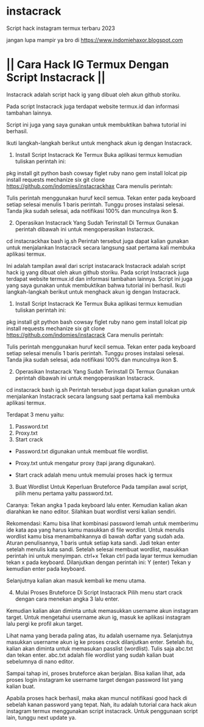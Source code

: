 # instacrack
Script hack instagram termux terbaru 2023

jangan lupa mampir ya bro di 
https://www.indomiehaxor.blogspot.com

# || Cara Hack IG Termux Dengan Script Instacrack ||

Instacrack adalah script hack ig yang dibuat oleh akun github storiku.

Pada script Instacrack juga terdapat website termux.id dan informasi tambahan lainnya.

Script ini juga yang saya gunakan untuk membuktikan bahwa tutorial ini berhasil.

Ikuti langkah-langkah berikut untuk menghack akun ig dengan Instacrack.

1. Install Script Instacrack Ke Termux
Buka aplikasi termux kemudian tuliskan perintah ini:

pkg install git python bash cowsay figlet ruby nano
gem install lolcat
pip install requests mechanize six
git clone https://github.com/indomies/instacrackhax
Cara menulis perintah:

Tulis perintah menggunakan huruf kecil semua.
Tekan enter pada keyboard setiap selesai menulis 1 baris perintah.
Tunggu proses instalasi selesai. Tanda jika sudah selesai, ada notifikasi 100% dan munculnya ikon $.

2. Operasikan Instacrack Yang Sudah Terinstall Di Termux
Gunakan perintah dibawah ini untuk mengoperasikan Instacrack.

cd instacrackhax
bash ig.sh
Perintah tersebut juga dapat kalian gunakan untuk menjalankan Instacrack secara langsung saat pertama kali membuka aplikasi termux.

Ini adalah tampilan awal dari script instacarack
Instacrack adalah script hack ig yang dibuat oleh akun github storiku.
Pada script Instacrack juga terdapat website termux.id dan informasi tambahan lainnya.
Script ini juga yang saya gunakan untuk membuktikan bahwa tutorial ini berhasil.
Ikuti langkah-langkah berikut untuk menghack akun ig dengan Instacrack.

1. Install Script Instacrack Ke Termux
Buka aplikasi termux kemudian tuliskan perintah ini:

pkg install git python bash cowsay figlet ruby nano
gem install lolcat
pip install requests mechanize six
git clone https://github.com/indomies/instacrack
Cara menulis perintah:

Tulis perintah menggunakan huruf kecil semua.
Tekan enter pada keyboard setiap selesai menulis 1 baris perintah.
Tunggu proses instalasi selesai. Tanda jika sudah selesai, ada notifikasi 100% dan munculnya ikon $.

2. Operasikan Instacrack Yang Sudah Terinstall Di Termux
Gunakan perintah dibawah ini untuk mengoperasikan Instacrack.

cd instacrack
bash ig.sh
Perintah tersebut juga dapat kalian gunakan untuk menjalankan Instacrack secara langsung saat pertama kali membuka aplikasi termux.

Terdapat 3 menu yaitu:

1. Password.txt
2. Proxy.txt
3. Start crack

* Password.txt digunakan untuk membuat file wordlist.

* Proxy.txt untuk mengatur proxy (tapi jarang digunakan).

* Start crack adalah menu untuk memulai proses hack ig termux

3. Buat Wordlist Untuk Keperluan Bruteforce
Pada tampilan awal script, pilih menu pertama yaitu password.txt.

Caranya:
Tekan angka 1 pada keyboard lalu enter.
Kemudian kalian akan diarahkan ke nano editor.
Silahkan buat wordlist versi kalian sendiri.

Rekomendasi:
Kamu bisa lihat kombinasi password lemah untuk memberimu ide kata apa yang harus kamu masukkan di file wordlist.
Untuk menulis wordlist kamu bisa menambahkannya di bawah daftar yang sudah ada.
Aturan penulisannya, 1 baris untuk setiap kata sandi. Jadi tekan enter setelah menulis kata sandi.
Setelah selesai membuat wordlist, masukkan perintah ini untuk menyimpan.
ctrl+x
Tekan ctrl pada layar termux kemudian tekan x pada keyboard.
Dilanjutkan dengan perintah ini:
Y (enter)
Tekan y kemudian enter pada keyboard.

Selanjutnya kalian akan masuk kembali ke menu utama.

4. Mulai Proses Bruteforce Di Script Instacrack
Pilih menu start crack dengan cara menekan angka 3 lalu enter.

Kemudian kalian akan diminta untuk memasukkan username akun instagram target.
Untuk mengetahui username akun ig, masuk ke aplikasi instagram lalu pergi ke profil akun target.

Lihat nama yang berada paling atas, itu adalah username nya.
Selanjutnya masukkan username akun ig ke proses crack dilanjutkan enter.
Setelah itu, kalian akan diminta untuk memasukan passlist (wordlist). Tulis saja abc.txt dan tekan enter.
abc.txt adalah file wordlist yang sudah kalian buat sebelumnya di nano editor.

Sampai tahap ini, proses bruteforce akan berjalan.
Bisa kalian lihat, ada proses login instagram ke username target dengan password list yang kalian buat.

Apabila proses hack berhasil, maka akan muncul notifikasi good hack di sebelah kanan password yang tepat.
Nah, itu adalah tutorial cara hack akun instagram termux menggunakan script instacrack. Untuk penggunaan script lain, tunggu next update ya.
